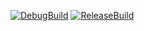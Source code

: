 [![DebugBuild](https://github.com/that-dat-bad/CG2/actions/workflows/DebugBuild.yml/badge.svg)](https://github.com/that-dat-bad/CG2/actions/workflows/DebugBuild.yml)
[![ReleaseBuild](https://github.com/that-dat-bad/CG2/actions/workflows/ReleaseBuild.yml/badge.svg)](https://github.com/that-dat-bad/CG2/actions/workflows/ReleaseBuild.yml)
